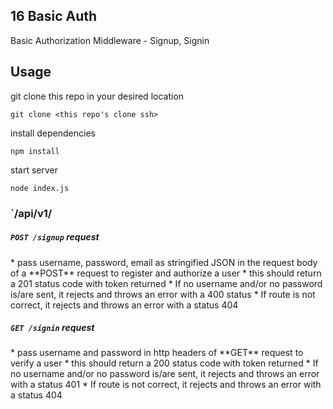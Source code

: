 ## 16 Basic Auth

Basic Authorization Middleware - Signup, Signin

## Usage

git clone this repo in your desired location
```
git clone <this repo's clone ssh>
```
install dependencies
```
npm install
```
start server
```
node index.js
```

### `/api/v1/

##### `POST /signup` request

<Valid request>
  * pass username, password, email as stringified JSON in the request body of a **POST** request to register and authorize a user
  * this should return a 201 status code with token returned

<Invalid request>
  * If no username and/or no password is/are sent, it rejects and throws an error with a 400 status
  * If route is not correct, it rejects and throws an error with a status 404

##### `GET /signin` request

<Valid request>
  * pass username and password in http headers of **GET** request to verify a user
  * this should return a 200 status code with token returned

<Invalid request>
  * If no username and/or no password is/are sent, it rejects and throws an error with a status 401
  * If route is not correct, it rejects and throws an error with a status 404


